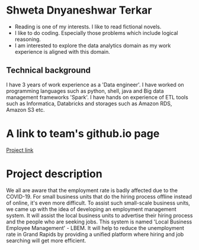 # Shweta Dnyaneshwar Terkar
* Reading is one of my interests. I like to read fictional novels.
* I like to do coding. Especially those problems which include logical reasoning.
* I am interested to explore the data analytics domain as my work experience is aligned with this domain.
## Technical background
I have 3 years of work experience as a 'Data engineer'. I have worked on programming languages such as python, shell, java and Big data management frameworks 'Spark'. I have hands on experience of ETL tools such as Informatica, Databricks and storages such as Amazon RDS, Amazon S3 etc.
# A link to team's github.io page
[Project link](https://github.com/kondaa1/GVSU-CIS641-Nidhyana.git)
# Project description
We all are aware that the employment rate is badly affected due to the COVID-19. For small business units that do the hiring process offline instead of online, it's even more difficult. To assist such small-scale business units, we came up with the idea of developing an employment management system. It will assist the local business units to advertise their hiring process and the people who are seeking jobs.
This system is named 'Local Business Employee Management' - LBEM. It will help to reduce the unemployment rate in Grand Rapids by providing a unified platform where hiring and job searching will get more efficient.


